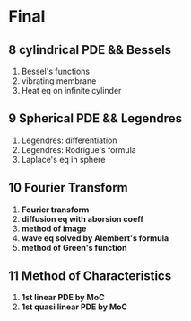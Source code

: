 # Final 

## 8 cylindrical PDE && Bessels

1. Bessel's functions
2. vibrating membrane
3. Heat eq on infinite cylinder







## 9 Spherical PDE && Legendres

1. Legendres: differentiation
2. Legendres: Rodrigue's formula
3. Laplace's eq in sphere





## 10 Fourier Transform

1. **Fourier transform**
2. **diffusion eq with aborsion coeff**
3. **method of image**
4. **wave eq solved by Alembert's formula**
5. **method of Green's function**









## 11 Method of Characteristics

1. **1st linear PDE by MoC**
2. **1st quasi linear PDE by MoC**







